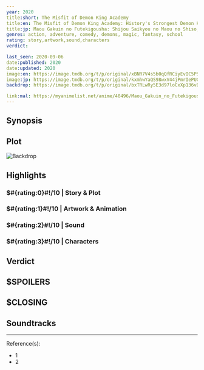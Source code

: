 ```yaml
---
year: 2020
title:short: The Misfit of Demon King Academy
title:en: The Misfit of Demon King Academy: History's Strongest Demon King Reincarnates and Goes to School with His Descendants
title:jp: Maou Gakuin no Futekigousha: Shijou Saikyou no Maou no Shiso, Tensei shite Shison-tachi no Gakkou e
genres: action, adventure, comedy, demons, magic, fantasy, school
rating: story,artwork,sound,characters
verdict:

last_seen: 2020-09-06
date:published: 2020
date:updated: 2020
image:en: https://image.tmdb.org/t/p/original/xBNR7V4s5b0qQfRCiyEvIC5PS6v.jpg
image:jp: https://image.tmdb.org/t/p/original/kxmhwYaQS98wxV44jPmrIePUGlT.jpg
backdrop: https://image.tmdb.org/t/p/original/bxTRLwRy5E3d97loCxXp136vDDu.jpg

link:mal: https://myanimelist.net/anime/40496/Maou_Gakuin_no_Futekigousha__Shijou_Saikyou_no_Maou_no_Shiso_Tensei_shite_Shison-tachi_no_Gakkou_e
---
```



## Synopsis

## Plot

![Backdrop]()

## Highlights

### $#{rating:0}#!/10 | Story & Plot

### $#{rating:1}#!/10 | Artwork & Animation

### $#{rating:2}#!/10 | Sound

### $#{rating:3}#!/10 | Characters

## Verdict

## $SPOILERS

## $CLOSING

## Soundtracks

***
Reference(s):

- 1
- 2
